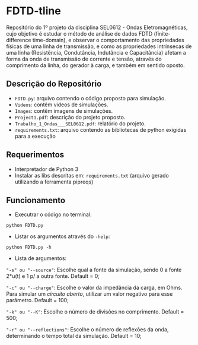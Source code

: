 # FDTD-tline

Repositório do 1º projeto da disciplina SEL0612 - Ondas Eletromagnéticas, cujo objetivo é estudar o método de análise de dados FDTD (finite-difference time-domain), e observar o comportamento das propriedades físicas de uma linha de transmissão, e como as propriedades intrínsecas de uma linha (Resistência, Condutância, Indutância e Capacitância) afetam a forma da onda de transmissão de corrente e tensão, através do comprimento da linha, do gerador à carga, e também em sentido oposto. 

## Descrição do Repositório
- ```FDTD.py```: arquivo contendo o código proposto para simulação.
- ```Videos```: contêm videos de simulações.
- ```Images```: contêm imagens de simulações.
- ```Project1.pdf```: descrição do projeto proposto.
- ```Trabalho_1_Ondas___SEL0612.pdf```: relatório do projeto.
- ```requirements.txt```: arquivo contendo as bibliotecas de python exigidas para a execução

## Requerimentos
- Interpretador de Python 3
- Instalar as libs descritas em: ```requirements.txt``` (arquivo gerado utilizando a ferramenta pipreqs)

## Funcionamento
- Executrar o código no terminal:
```
python FDTD.py
```
- Listar os argumentos através do ```-help```:
```
python FDTD.py -h
```
- Lista de argumentos:

```"-s" ou "--source"```: Escolhe qual a fonte da simulação, sendo 0 a fonte 2*u(t) e 1 p/ a outra fonte. Default = 0;

```"-c" ou "--charge"```: Escolhe o valor da impedância da carga, em Ohms. Para simular um *circuito aberto*, utilizar um valor negativo para esse parâmetro. Default = 100;

```"-k" ou "--K"```: Escolhe o número de divisões no comprimento. Default = 500;

```"-r" ou "--reflections"```: Escolhe o número de reflexões da onda, determinando o tempo total da simulação. Default = 10;
